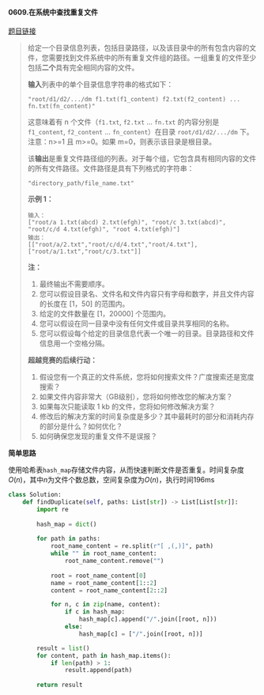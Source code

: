#### 0609.在系统中查找重复文件

[题目链接](https://leetcode-cn.com/problems/find-duplicate-file-in-system)

> 给定一个目录信息列表，包括目录路径，以及该目录中的所有包含内容的文件，您需要找到文件系统中的所有重复文件组的路径。一组重复的文件至少包括**二个**具有完全相同内容的文件。
>
> **输入**列表中的单个目录信息字符串的格式如下：
>
> ```
> "root/d1/d2/.../dm f1.txt(f1_content) f2.txt(f2_content) ... fn.txt(fn_content)"
> ```
>
> 这意味着有 n 个文件（`f1.txt`, `f2.txt` ... `fn.txt` 的内容分别是 `f1_content`, `f2_content` ... `fn_content`）在目录 `root/d1/d2/.../dm` 下。注意：n>=1 且 m>=0。如果 m=0，则表示该目录是根目录。
>
> 该**输出**是重复文件路径组的列表。对于每个组，它包含具有相同内容的文件的所有文件路径。文件路径是具有下列格式的字符串：
>
> ```
> "directory_path/file_name.txt"
> ```
>
> **示例 1：**
>
> ```
> 输入：
> ["root/a 1.txt(abcd) 2.txt(efgh)", "root/c 3.txt(abcd)", "root/c/d 4.txt(efgh)", "root 4.txt(efgh)"]
> 输出：  
> [["root/a/2.txt","root/c/d/4.txt","root/4.txt"],["root/a/1.txt","root/c/3.txt"]]
> ```
>
>  
>
> **注：**
>
> 1. 最终输出不需要顺序。
> 2. 您可以假设目录名、文件名和文件内容只有字母和数字，并且文件内容的长度在 [1，50] 的范围内。
> 3. 给定的文件数量在 [1，20000] 个范围内。
> 4. 您可以假设在同一目录中没有任何文件或目录共享相同的名称。
> 5. 您可以假设每个给定的目录信息代表一个唯一的目录。目录路径和文件信息用一个空格分隔。
>
>  
>
> **超越竞赛的后续行动：**
>
> 1. 假设您有一个真正的文件系统，您将如何搜索文件？广度搜索还是宽度搜索？
> 2. 如果文件内容非常大（GB级别），您将如何修改您的解决方案？
> 3. 如果每次只能读取 1 kb 的文件，您将如何修改解决方案？
> 4. 修改后的解决方案的时间复杂度是多少？其中最耗时的部分和消耗内存的部分是什么？如何优化？
> 5. 如何确保您发现的重复文件不是误报？

**简单思路**

使用哈希表```hash_map```存储文件内容，从而快速判断文件是否重复。时间复杂度$O(n)$，其中$n$为文件个数总数，空间复杂度为$O(n)$，执行时间196ms

```python
class Solution:
    def findDuplicate(self, paths: List[str]) -> List[List[str]]:
        import re
        
        hash_map = dict()
        
        for path in paths:
            root_name_content = re.split(r"[ ,(,)]", path)
            while "" in root_name_content:
                root_name_content.remove("")
                
            root = root_name_content[0]
            name = root_name_content[1::2]
            content = root_name_content[2::2]

            for n, c in zip(name, content):
                if c in hash_map:
                    hash_map[c].append("/".join([root, n]))
                else:
                    hash_map[c] = ["/".join([root, n])]

        result = list()
        for content, path in hash_map.items():
            if len(path) > 1:
                result.append(path)
        
        return result
```

